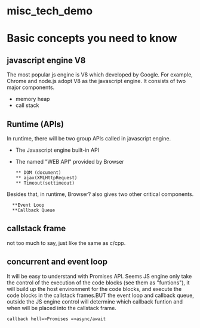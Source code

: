# misc_tech_demo


# Basic concepts you need to know
## javascript engine V8
The most popular js engine is V8 which developed by Google.
For example, Chrome and node.js adopt V8 as the javascript engine.
It consists of two major components.
* memory heap
* call stack

## Runtime (APIs)
In runtime, there will be two group APIs called in javascript engine.
* The Javascript engine built-in API
* The named "WEB API" provided by Browser


      ** DOM (document)
      ** ajax(XMLHttpRequest)
      ** Timeout(settimeout)
Besides that, in runtime,
Browser? also gives two other critical components.

      **Event Loop
      **Callback Queue
## callstack frame
not too much to say, just like the same as c/cpp.
## concurrent and event loop
It will be easy to understand with Promises API.
Seems JS engine only take the control of the execution of the code blocks
(see them as "funtions"), it will build up the host environment for the 
code blocks, and execute the code blocks in the callstack frames.BUT the event 
loop and callback queue, outside the JS engine control will determine which 
callback funtion and when will be placed into the callstack frame.

    callback hell=>Promises =>async/await 


